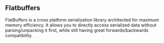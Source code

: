 ## Flatbuffers

FlatBuffers is a cross platform serialization library architected for maximum memory efficiency. It allows you to directly access serialized data without parsing/unpacking it first, while still having great forwards/backwards compatibility.